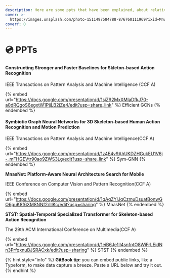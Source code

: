```yaml
---
description: Here are some ppts that have been explained, about relative papers.
cover: >-
  https://images.unsplash.com/photo-1511497584788-876760111969?ixid=MnwxMjA3fDB8MHxwaG90by1wYWdlfHx8fGVufDB8fHx8&ixlib=rb-1.2.1&auto=format&fit=crop&w=3432&q=80
coverY: 0
---
```


# 💿 PPTs

#### Constructing Stronger and Faster Baselines for Skleton-based Action Recognition

IEEE Transactions on Pattern Analysis and Machine Intelligence (CCF A)

{% embed url="https://docs.google.com/presentation/d/1siZ92MxXMlaDfkJ70-a0dRQgoS6egxtW1PjjLB2jZe4/edit?usp=share_link" %}
Efficient GCNs
{% endembed %}

#### Symbiotic Graph Neural Networks for 3D Skeleton-based Human Action Recognition and Motion Prediction

IEEE Transactions on Pattern Analysis and Machine Intelligence(CCF A)

{% embed url="https://docs.google.com/presentation/d/1z4E4v9AhUKDZHGukEU1V6j-_mFHGEVtr90ao9ZWS3Lg/edit?usp=share_link" %}
Sym-GNN
{% endembed %}

**MnasNet: Platform-Aware Neural Architecture Search for Mobile**

IEEE Conference on Computer Vision and Pattern Recognition(CCF A)

{% embed url="https://docs.google.com/presentation/d/1qAqZYlJqCzmuDsuatBonwGO6guK8f6XM8NNf2rlllKc/edit?usp=sharing" %}
MnasNet
{% endembed %}

**STST: Spatial-Temporal Specialized Transformer for Skeleton-based Action Recognition**

The 29th ACM International Conference on Multimedia(CCF A)

{% embed url="https://docs.google.com/presentation/d/1eiB6Je1Il4snfptO8WiFrLEidNn3PrfqxnuBJSRACxk/edit?usp=sharing" %}
STST
{% endembed %}

{% hint style="info" %}
**GitBook tip:** you can embed public links, like a Typeform, to make data capture a breeze. Paste a URL below and try it out.
{% endhint %}
